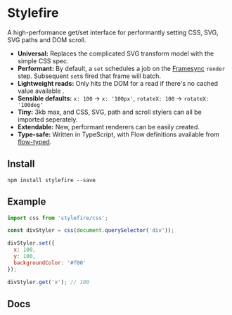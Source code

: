 # Stylefire

A high-performance get/set interface for performantly setting CSS, SVG, SVG paths and DOM scroll.

- **Universal:** Replaces the complicated SVG transform model with the simple CSS spec.
- **Performant:** By default, a `set` schedules a job on the [Framesync](https://github.com/popmotion/framesync) `render` step. Subsequent `set`s fired that frame will batch.
- **Lightweight reads:** Only hits the DOM for a read if there's no cached value available .
- **Sensible defaults:** `x: 100` -> `x: '100px'`, `rotateX: 100` -> `rotateX: '100deg'`
- **Tiny:** 3kb max, and CSS, SVG, path and scroll stylers can all be imported seperately.
- **Extendable:** New, performant renderers can be easily created.
- **Type-safe:** Written in TypeScript, with Flow definitions available from [flow-typed](https://github.com/flowtype/flow-typed).

## Install

```
npm install stylefire --save
```

## Example

```javascript
import css from 'stylefire/css';

const divStyler = css(document.querySelector('div'));

divStyler.set({
  x: 100,
  y: 100,
  backgroundColor: '#f00'
});

divStyler.get('x'); // 100
```

## Docs
